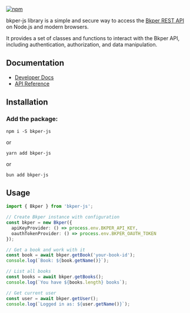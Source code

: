 [Bkper REST API]: https://bkper.com/docs/#rest-apis

[![npm](https://img.shields.io/npm/v/bkper-js?color=%235889e4)](https://www.npmjs.com/package/bkper-js)

bkper-js library is a simple and secure way to access the [Bkper REST API] on Node.js and modern browsers.

It provides a set of classes and functions to interact with the Bkper API, including authentication, authorization, and data manipulation.

## Documentation

- [Developer Docs](https://bkper.com/docs)
- [API Reference](https://bkper.com/docs/bkper-js/)

## Installation

### Add the package:

```
npm i -S bkper-js
```
or
```
yarn add bkper-js
```
or
```
bun add bkper-js
```

## Usage

```typescript
import { Bkper } from 'bkper-js';

// Create Bkper instance with configuration
const bkper = new Bkper({
  apiKeyProvider: () => process.env.BKPER_API_KEY,
  oauthTokenProvider: () => process.env.BKPER_OAUTH_TOKEN
});

// Get a book and work with it
const book = await bkper.getBook('your-book-id');
console.log(`Book: ${book.getName()}`);

// List all books
const books = await bkper.getBooks();
console.log(`You have ${books.length} books`);

// Get current user
const user = await bkper.getUser();
console.log(`Logged in as: ${user.getName()}`);
```


